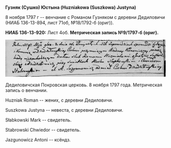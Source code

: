 **Гузняк (Сушко) Юстына (Huzniakowa (Suszkowa) Justyna)**

8 ноября 1797 г -- венчание с Романом Гузняком с деревни Дедиловичи
(НИАБ 136-13-894, лист 71об, №18/1792-б (ориг)).

**НИАБ 136-13-920:** Лист 4об. **Метрическая запись №9/1797-б (ориг).**

![](./media/5fa0be02cc3f881d9f9ed1406061abc195d38e04.png)

Дедиловичская Покровская церковь. 8 ноября 1797 года. Метрическая запись
о венчании.

Huzniak Roman -- жених, с деревни Дедиловичи.

Suszkowa Justyna -- невеста, с деревни Дедиловичи.

Słabkowski Mark -- свидетель.

Stabrowski Chwiedor -- свидетель.

Jazgunowicz Antoni -- ксёндз.

